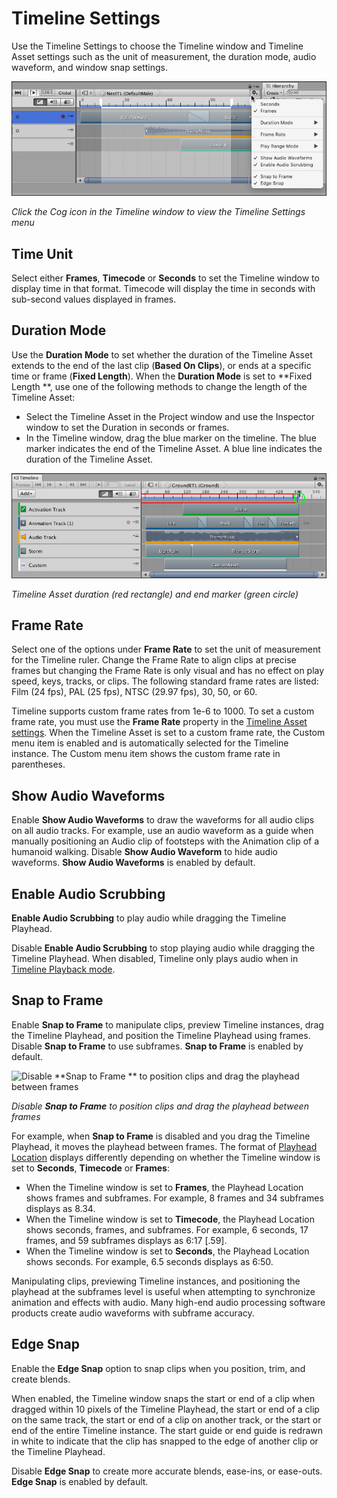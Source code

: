 # Timeline Settings

Use the Timeline Settings to choose the Timeline window and Timeline Asset settings such as the unit of measurement, the
duration mode, audio waveform, and window snap settings.

![Click the Cog icon in the Timeline window to view the Timeline Settings menu](images/timeline_cog_menu.png)

_Click the Cog icon in the Timeline window to view the Timeline Settings menu_

## Time Unit

Select either **Frames**, **Timecode** or **Seconds** to set the Timeline window to display time in that format.
Timecode will display the time in seconds with sub-second values displayed in frames.

## Duration Mode

Use the **Duration Mode** to set whether the duration of the Timeline Asset extends to the end of the last clip (**Based
On Clips**), or ends at a specific time or frame (**Fixed Length**). When the **Duration Mode** is set to **Fixed Length
**, use one of the following methods to change the length of the Timeline Asset:

* Select the Timeline Asset in the Project window and use the Inspector window to set the Duration in seconds or frames.
* In the Timeline window, drag the blue marker on the timeline. The blue marker indicates the end of the Timeline Asset.
  A blue line indicates the duration of the Timeline Asset.

![Timeline Asset duration (red rectangle) and end marker (green circle)](images/timeline_duration_mode.png)

_Timeline Asset duration (red rectangle) and end marker (green circle)_

## Frame Rate

Select one of the options under **Frame Rate** to set the unit of measurement for the Timeline ruler. Change the Frame
Rate to align clips at precise frames but changing the Frame Rate is only visual and has no effect on play speed, keys,
tracks, or clips. The following standard frame rates are listed: Film (24 fps), PAL (25 fps), NTSC (29.97 fps), 30, 50,
or 60.

Timeline supports custom frame rates from 1e-6 to 1000. To set a custom frame rate, you must use the **Frame Rate**
property in the [Timeline Asset settings](insp_tl.md). When the Timeline Asset is set to a custom frame rate, the Custom
menu item is enabled and is automatically selected for the Timeline instance. The Custom menu item shows the custom
frame rate in parentheses.

## Show Audio Waveforms

Enable **Show Audio Waveforms** to draw the waveforms for all audio clips on all audio tracks. For example, use an audio
waveform as a guide when manually positioning an Audio clip of footsteps with the Animation clip of a humanoid walking.
Disable **Show Audio Waveform** to hide audio waveforms. **Show Audio Waveforms** is enabled by default.

## Enable Audio Scrubbing

**Enable Audio Scrubbing** to play audio while dragging the Timeline Playhead.

Disable **Enable Audio Scrubbing** to stop playing audio while dragging the Timeline Playhead. When disabled, Timeline
only plays audio when in [Timeline Playback mode](tl_play_cntrls.md#playbutton).

## Snap to Frame

Enable **Snap to Frame** to manipulate clips, preview Timeline instances, drag the Timeline Playhead, and position the
Timeline Playhead using frames. Disable **Snap to Frame** to use subframes. **Snap to Frame** is enabled by default.

![Disable **Snap to Frame
** to position clips and drag the playhead between frames](images/timeline_frames_subframes.png)

_Disable **Snap to Frame** to position clips and drag the playhead between frames_

For example, when **Snap to Frame** is disabled and you drag the Timeline Playhead, it moves the playhead between
frames. The format of [Playhead Location](tl_play_cntrls.md#playheadlocation) displays differently depending on whether
the Timeline window is set to **Seconds**, **Timecode** or **Frames**:

* When the Timeline window is set to **Frames**, the Playhead Location shows frames and subframes. For example, 8 frames
  and 34 subframes displays as 8.34.
* When the Timeline window is set to **Timecode**, the Playhead Location shows seconds, frames, and subframes. For
  example, 6 seconds, 17 frames, and 59 subframes displays as 6:17 [.59].
* When the Timeline window is set to **Seconds**, the Playhead Location shows seconds. For example, 6.5 seconds displays
  as 6:50.

Manipulating clips, previewing Timeline instances, and positioning the playhead at the subframes level is useful when
attempting to synchronize animation and effects with audio. Many high-end audio processing software products create
audio waveforms with subframe accuracy.

## Edge Snap

Enable the **Edge Snap** option to snap clips when you position, trim, and create blends.

When enabled, the Timeline window snaps the start or end of a clip when dragged within 10 pixels of the Timeline
Playhead, the start or end of a clip on the same track, the start or end of a clip on another track, or the start or end
of the entire Timeline instance. The start guide or end guide is redrawn in white to indicate that the clip has snapped
to the edge of another clip or the Timeline Playhead.

Disable **Edge Snap** to create more accurate blends, ease-ins, or ease-outs. **Edge Snap** is enabled by default.
